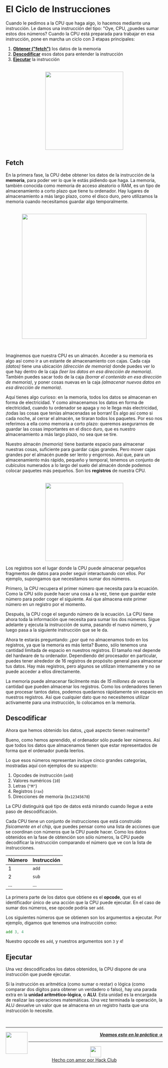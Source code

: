 # El Ciclo de Instrucciones

Cuando le pedimos a la CPU que haga algo, lo hacemos mediante una instrucción. Le damos una instrucción del tipo: "Oye, CPU, ¿puedes sumar estos dos números? Cuando la CPU está preparada para trabajar en esa instrucción, pone en marcha un ciclo con 3 etapas principales:

1. [**Obtener ("fetch")**](#fetch) los datos de la memoria
1. [**Descodificar**](#descodificar) esos datos para entender la instrucción
1. [**Ejecutar**](#ejecutar) la instrucción

<p align="center">
  <br />
  <img height="250" src="https://cloud-5lw2nkej5-hack-club-bot.vercel.app/0cycle.png">
</p>

## Fetch

En la primera fase, la CPU debe obtener los datos de la instrucción de la **memoria**, para poder ver lo que le estás pidiendo que haga. La memoria, también conocida como memoria de acceso aleatorio o RAM, es un tipo de almacenamiento a corto plazo que tiene tu ordenador. Hay lugares de almacenamiento a más largo plazo, como el disco duro, pero utilizamos la memoria cuando necesitamos guardar algo temporalmente.
<p align="center">
  <br />
  <img height="400" src="https://cloud-o0rjdm5vl-hack-club-bot.vercel.app/0shelves.png">
</p>
<br />

Imaginemos que nuestra CPU es un almacén. Acceder a su memoria es algo así como ir a un estante de almacenamiento con cajas. Cada caja _(datos)_ tiene una ubicación _(dirección de memoria)_ donde puedes ver lo que hay dentro de la caja _(leer los datos en esa dirección de memoria)_. También puedes sacar todo de la caja _(borrar el contenido en esa dirección de memoria)_, y poner cosas nuevas en la caja _(almacenar nuevos datos en esa dirección de memoria)_.

Aquí tienes algo curioso: en la memoria, todos los datos se almacenan en forma de electricidad. Y como almacenamos los datos en forma de electricidad, cuando tu ordenador se apaga y no le llega más electricidad, ¡todas las cosas que tenías almacenadas se borran! Es algo así como si cada noche, al cerrar el almacén, se tiraran todos los paquetes. Por eso nos referimos a ella como memoria a corto plazo: queremos asegurarnos de guardar las cosas importantes en el disco duro, que es nuestro almacenamiento a más largo plazo, no sea que se tire.

Nuestro almacén _(memoria)_ tiene bastante espacio para almacenar nuestras cosas, suficiente para guardar cajas grandes. Pero mover cajas grandes por el almacén puede ser lento y engorroso. Así que, para un almacenamiento más rápido, pequeño y temporal, tenemos un conjunto de cubículos numerados a lo largo del suelo del almacén donde podemos colocar paquetes más pequeños. Son los **registros** de nuestra CPU.

<p align="center">
  <br />
  <img height="250" src="https://cloud-9dq9biuyn-hack-club-bot.vercel.app/0cubbies.png">
</p>

Los registros son el lugar donde la CPU puede almacenar pequeños fragmentos de datos para poder seguir interactuando con ellos. Por ejemplo, supongamos que necesitamos sumar dos números.

Primero, la CPU recupera el primer número que necesita para la ecuación. Como la CPU sólo puede hacer una cosa a la vez, tiene que guardar este número para poder coger el siguiente. Así que almacena este primer número en un registro por el momento.

Después, la CPU coge el segundo número de la ecuación. La CPU tiene ahora toda la información que necesita para sumar los dos números. Sigue adelante y ejecuta la instrucción de suma, pasando el nuevo número, y luego pasa a la siguiente instrucción que se le da.

Ahora te estarás preguntando: ¿por qué no almacenamos todo en los registros, ya que la memoria es más lenta? Bueno, sólo tenemos una cantidad limitada de espacio en nuestros registros. El tamaño real depende del hardware de tu ordenador. Dependiendo del procesador en particular, puedes tener alrededor de 16 registros de propósito general para almacenar tus datos. Hay más registros, pero algunos se utilizan internamente y no se puede acceder a ellos directamente.

La memoria puede almacenar fácilmente más de _15 millones de veces_ la cantidad que pueden almacenar los registros. Como los ordenadores tienen que procesar tantos datos, podemos quedarnos rápidamente sin espacio en nuestros registros. Así que cualquier dato que no necesitemos utilizar activamente para una instrucción, lo colocamos en la memoria.

## Descodificar

Ahora que hemos obtenido los datos, ¿qué aspecto tienen realmente?

Bueno, como hemos aprendido, el ordenador sólo puede leer números. Así que todos los datos que almacenamos tienen que estar representados de forma que el ordenador pueda leerlos.

Lo que esos números representan incluye cinco grandes categorías, mostradas aquí con ejemplos de su aspecto:

1. Opcodes de instrucción (`add`)
1. Valores numéricos (`10`)
1. Letras (`"M"`)
1. Registros (`rax`)
1. Direcciones de memoria (`0x12345678`)

La CPU distinguirá qué tipo de datos está mirando cuando llegue a este paso de descodificación.

Cada CPU tiene un conjunto de instrucciones que está construido _físicamente en el chip_, que puedes pensar como una lista de acciones que se coordinan con números que la CPU puede hacer. Como los datos obtenidos en la fase de obtención son sólo números, la CPU puede decodificar la instrucción comparando el número que ve con la lista de instrucciones.

| Número | Instrucción |
| ------ | ----------- |
| 1      | `add`       |
| 2      | `sub`       |
| ...    | ...         |

La primera parte de los datos que obtiene es el **opcode**, que es el identificador único de una acción que la CPU puede ejecutar. En el caso de sumar dos números, ese opcode podría ser `add`.

Los siguientes números que se obtienen son los argumentos a ejecutar. Por ejemplo, digamos que tenemos una instrucción como:
```asm
add 3, 4
```

Nuestro opcode es `add`, y nuestros argumentos son `3` y `4`!

## Ejecutar

Una vez descodificados los datos obtenidos, la CPU dispone de una instrucción que puede ejecutar.

Si la instrucción es aritmética (como sumar o restar) o lógica (como comparar dos dígitos para obtener un verdadero o falso), hay una parada extra en la **unidad aritmético-lógica**, o **ALU**. Esta unidad es la encargada de realizar las operaciones matemáticas. Una vez terminada la operación, la ALU devuelve un valor que se almacena en un registro hasta que una instrucción lo necesite.

<br />

---

<a href="comunicando.md">
  <picture>
    <source media="(prefers-color-scheme: dark)" srcset="https://cloud-c4m75tmer-hack-club-bot.vercel.app/0back.svg">
    <img align="left" width="70" src="https://cloud-c4m75tmer-hack-club-bot.vercel.app/0back.svg" />
  </picture>
</a>

<p align="right">
  <em>
    <b>
      <a href="mapa.md">
        Veamos esto en la práctica →
      </a>
    </b>
  </em>
</p>

---

<p align="center">
  <a href="https://hackclub.com/">
    <img width="35" src="https://cloud-l0g1cgz4b-hack-club-bot.vercel.app/0h.png"><br/>
    Hecho con amor por Hack Club
  </a>
</p>